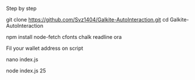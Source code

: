 Step by step

git clone https://github.com/Svz1404/Galkite-AutoInteraction.git
cd Galkite-AutoInteraction

npm install node-fetch cfonts chalk readline ora

Fil your wallet address on script

nano index.js

node index.js 25

